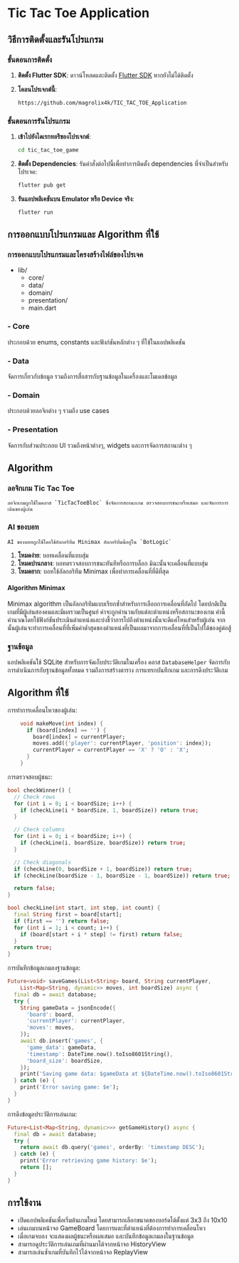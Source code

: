 # Tic Tac Toe Application

## วิธีการติดตั้งและรันโปรแกรม

### ขั้นตอนการติดตั้ง

1. **ติดตั้ง Flutter SDK**:
    ดาวน์โหลดและติดตั้ง [Flutter SDK](https://flutter.dev/docs/get-started/install) หากยังไม่ได้ติดตั้ง

2. **โคลนโปรเจกต์นี้**:
    ```bash
    https://github.com/magrolix4k/TIC_TAC_TOE_Application
    ```

### ขั้นตอนการรันโปรแกรม

1. **เข้าไปยังไดเรกทอรีของโปรเจกต์**:
    ```bash
    cd tic_tac_toe_game
    ```

2. **ติดตั้ง Dependencies**:
    รันคำสั่งต่อไปนี้เพื่อทำการติดตั้ง dependencies ที่จำเป็นสำหรับโปรเจค:
    ```bash
    flutter pub get
    ```
3. **รันแอปพลิเคชันบน Emulator หรือ Device จริง**:
    ```bash
    flutter run
    ```

## การออกแบบโปรแกรมและ Algorithm ที่ใช้

### การออกแบบโปรแกรมและโครงสร้างไฟล์ของโปรเจค

  * lib/
    * core/
    * data/
    * domain/
    * presentation/
    * main.dart

### - Core
  ประกอบด้วย enums, constants และฟังก์ชันหลักต่าง ๆ ที่ใช้ในแอปพลิเคชัน

### - Data
  จัดการเกี่ยวกับข้อมูล รวมถึงการสื่อสารกับฐานข้อมูลในเครื่องและโมเดลข้อมูล

### - Domain
  ประกอบด้วยลอจิกต่าง ๆ รวมถึง use cases

### - Presentation
  จัดการกับส่วนประกอบ UI รวมถึงหน้าต่างๆ, widgets และการจัดการสถานะต่าง ๆ


## Algorithm 
  ### ลอจิกเกม Tic Tac Toe
    ลอจิกเกมถูกใช้ในคลาส `TicTacToeBloc` ซึ่งจัดการสถานะเกม ตรวจสอบการชนะหรือเสมอ และจัดการการเดินของผู้เล่น

  ### AI ของบอท
    AI ของบอทถูกใช้โดยใช้อัลกอริทึม Minimax อัลกอริทึมนี้อยู่ใน `BotLogic`
1. **โหมดง่าย**: บอทเคลื่อนที่แบบสุ่ม
2. **โหมดปานกลาง**: บอทตรวจสอบการชนะทันทีหรือการบล็อก มิฉะนั้นจะเคลื่อนที่แบบสุ่ม
3. **โหมดยาก**: บอทใช้อัลกอริทึม Minimax เพื่อทำการเคลื่อนที่ที่ดีที่สุด

#### Algorithm Minimax
  Minimax algorithm เป็นอัลกอริทึมแบบเรียกซ้ำสำหรับการเลือกการเคลื่อนที่ถัดไป โดยปกติเป็นเกมที่มีผู้เล่นสองคนและมีผลรวมเป็นศูนย์ ค่าจะถูกคำนวนกับแต่ละตำแหน่งหรือสถานะของเกม ค่านี้คำนวณโดยใช้ฟังก์ชันประเมินตำแหน่งและบ่งชี้ว่าการไปถึงตำแหน่งนั้นจะดีแค่ไหนสำหรับผู้เล่น จากนั้นผู้เล่นจะทำการเคลื่อนที่ที่เพิ่มค่าต่ำสุดของตำแหน่งที่เป็นผลมาจากการเคลื่อนที่ที่เป็นไปได้ของคู่ต่อสู้

### ฐานข้อมูล
  แอปพลิเคชันใช้ SQLite สำหรับการจัดเก็บประวัติเกมในเครื่อง คลาส `DatabaseHelper` จัดการกับการดำเนินการกับฐานข้อมูลทั้งหมด รวมถึงการสร้างตาราง การแทรกบันทึกเกม และการดึงประวัติเกม

## Algorithm ที่ใช้
  การทำการเคลื่อนไหวของผู้เล่น:
```dart
    void makeMove(int index) {
      if (board[index] == '') {
        board[index] = currentPlayer;
        moves.add({'player': currentPlayer, 'position': index});
        currentPlayer = currentPlayer == 'X' ? 'O' : 'X';
      }
    }
```
  การตรวจสอบผู้ชนะ:
```dart
bool checkWinner() {
  // Check rows
  for (int i = 0; i < boardSize; i++) {
    if (checkLine(i * boardSize, 1, boardSize)) return true;
  }

  // Check columns
  for (int i = 0; i < boardSize; i++) {
    if (checkLine(i, boardSize, boardSize)) return true;
  }

  // Check diagonals
  if (checkLine(0, boardSize + 1, boardSize)) return true;
  if (checkLine(boardSize - 1, boardSize - 1, boardSize)) return true;

  return false;
}

bool checkLine(int start, int step, int count) {
  final String first = board[start];
  if (first == '') return false;
  for (int i = 1; i < count; i++) {
    if (board[start + i * step] != first) return false;
  }
  return true;
}
```
  การบันทึกข้อมูลเกมลงฐานข้อมูล:
```dart
Future<void> saveGames(List<String> board, String currentPlayer,
    List<Map<String, dynamic>> moves, int boardSize) async {
  final db = await database;
  try {
    String gameData = jsonEncode({
      'board': board,
      'currentPlayer': currentPlayer,
      'moves': moves,
    });
    await db.insert('games', {
      'game_data': gameData,
      'timestamp': DateTime.now().toIso8601String(),
      'board_size': boardSize,
    });
    print('Saving game data: $gameData at ${DateTime.now().toIso8601String()}, Board size: $boardSize');
  } catch (e) {
    print('Error saving game: $e');
  }
}
```
  การดึงข้อมูลประวัติการเล่นเกม:
```dart
Future<List<Map<String, dynamic>>> getGameHistory() async {
  final db = await database;
  try {
    return await db.query('games', orderBy: 'timestamp DESC');
  } catch (e) {
    print('Error retrieving game history: $e');
    return [];
  }
}
```

## การใช้งาน
* เปิดแอปพลิเคชันเพื่อเริ่มต้นเกมใหม่ โดยสามารถเลือกขนาดของบอร์ดได้ตั้งแต่ 3x3 ถึง 10x10
* เล่นเกมบนหน้าจอ GameBoard โดยการแตะที่ตำแหน่งที่ต้องการทำการเคลื่อนไหว
* เมื่อเกมจบลง จะแสดงผลผู้ชนะหรือผลเสมอ และบันทึกข้อมูลเกมลงในฐานข้อมูล
* สามารถดูประวัติการเล่นเกมที่ผ่านมาได้จากหน้าจอ HistoryView
* สามารถเล่นซ้ำเกมที่บันทึกไว้ได้จากหน้าจอ ReplayView
